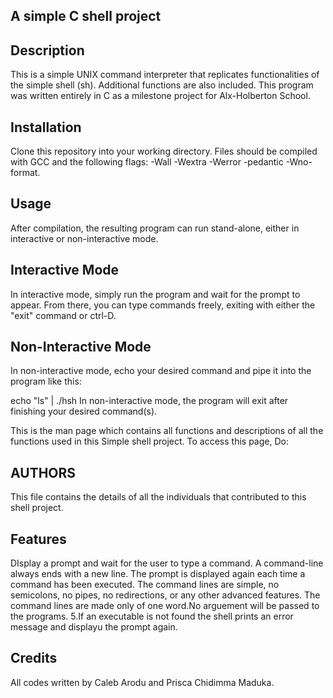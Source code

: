 ## A simple C shell project
## Description
This is a simple UNIX command interpreter that replicates functionalities of the simple shell (sh). Additional functions are also included. This program was written entirely in C as a milestone project for Alx-Holberton School.

## Installation
Clone this repository into your working directory. Files should be compiled with GCC and the following flags: -Wall -Wextra -Werror -pedantic -Wno-format.

## Usage
After compilation, the resulting program can run stand-alone, either in interactive or non-interactive mode.

## Interactive Mode
In interactive mode, simply run the program and wait for the prompt to appear. From there, you can type commands freely, exiting with either the "exit" command or ctrl-D.

## Non-Interactive Mode
In non-interactive mode, echo your desired command and pipe it into the program like this:

echo "ls" | ./hsh In non-interactive mode, the program will exit after finishing your desired command(s).

This is the man page which contains all functions and descriptions of all the functions used in this Simple shell project. To access this page, Do:

## AUTHORS
This file contains the details of all the individuals that contributed to this shell project.

## Features
DIsplay a prompt and wait for the user to type a command. A command-line always ends with a new line.
The prompt is displayed again each time a command has been executed.
The command lines are simple, no semicolons, no pipes, no redirections, or any other advanced features.
The command lines are made only of one word.No arguement will be passed to the programs. 5.If an executable is not found the shell prints an error message and displayu the prompt again.
## Credits
All codes written by Caleb Arodu and Prisca Chidimma Maduka.
